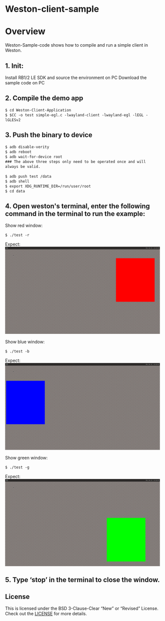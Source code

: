 # Weston-client-sample
# Overview
Weston-Sample-code shows how to compile and run a simple client in Weston.

## 1. Init:
Install RB1/2 LE SDK and source the environment on PC
Download the sample code on PC

## 2. Compile the demo app
```
$ cd Weston-Client-Application
$ $CC -o test simple-egl.c -lwayland-client -lwayland-egl -lEGL -lGLESv2
```

## 3. Push the binary to device
```
$ adb disable-verity
$ adb reboot
$ adb wait-for-device root
### The above three steps only need to be operated once and will always be valid.

$ adb push test /data
$ adb shell
$ export XDG_RUNTIME_DIR=/run/user/root
$ cd data
```

## 4. Open weston's terminal, enter the following command in the terminal to run the example:
Show red window:
```
$ ./test -r
```
Expect:
![image text](image/red.png)

Show blue window:
```
$ ./test -b
```
Expect:
![image text](image/blue.png)

Show green window:
```
$ ./test -g
```
Expect:
![image text](image/green.png)

## 5. Type ‘stop’ in the terminal to close the window.

## License
This is licensed under the BSD 3-Clause-Clear “New” or “Revised” License. Check out the [LICENSE](LICENSE) for more details.

